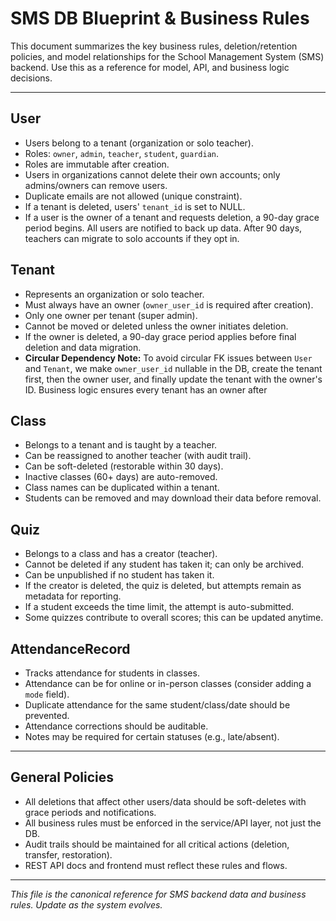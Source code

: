 # SMS DB Blueprint & Business Rules

This document summarizes the key business rules, deletion/retention policies, and model relationships for the School Management System (SMS) backend. Use this as a reference for model, API, and business logic decisions.

---

## User
- Users belong to a tenant (organization or solo teacher).
- Roles: `owner`, `admin`, `teacher`, `student`, `guardian`.
- Roles are immutable after creation.
- Users in organizations cannot delete their own accounts; only admins/owners can remove users.
- Duplicate emails are not allowed (unique constraint).
- If a tenant is deleted, users' `tenant_id` is set to NULL.
- If a user is the owner of a tenant and requests deletion, a 90-day grace period begins. All users are notified to back up data. After 90 days, teachers can migrate to solo accounts if they opt in.

## Tenant
- Represents an organization or solo teacher.
- Must always have an owner (`owner_user_id` is required after creation).
- Only one owner per tenant (super admin).
- Cannot be moved or deleted unless the owner initiates deletion.
- If the owner is deleted, a 90-day grace period applies before final deletion and data migration.
- **Circular Dependency Note:** To avoid circular FK issues between `User` and `Tenant`, we make `owner_user_id` nullable in the DB, create the tenant first, then the owner user, and finally update the tenant with the owner's ID. Business logic ensures every tenant has an owner after

## Class
- Belongs to a tenant and is taught by a teacher.
- Can be reassigned to another teacher (with audit trail).
- Can be soft-deleted (restorable within 30 days).
- Inactive classes (60+ days) are auto-removed.
- Class names can be duplicated within a tenant.
- Students can be removed and may download their data before removal.

## Quiz
- Belongs to a class and has a creator (teacher).
- Cannot be deleted if any student has taken it; can only be archived.
- Can be unpublished if no student has taken it.
- If the creator is deleted, the quiz is deleted, but attempts remain as metadata for reporting.
- If a student exceeds the time limit, the attempt is auto-submitted.
- Some quizzes contribute to overall scores; this can be updated anytime.

## AttendanceRecord
- Tracks attendance for students in classes.
- Attendance can be for online or in-person classes (consider adding a `mode` field).
- Duplicate attendance for the same student/class/date should be prevented.
- Attendance corrections should be auditable.
- Notes may be required for certain statuses (e.g., late/absent).

---

## General Policies
- All deletions that affect other users/data should be soft-deletes with grace periods and notifications.
- All business rules must be enforced in the service/API layer, not just the DB.
- Audit trails should be maintained for all critical actions (deletion, transfer, restoration).
- REST API docs and frontend must reflect these rules and flows.

---

_This file is the canonical reference for SMS backend data and business rules. Update as the system evolves._
